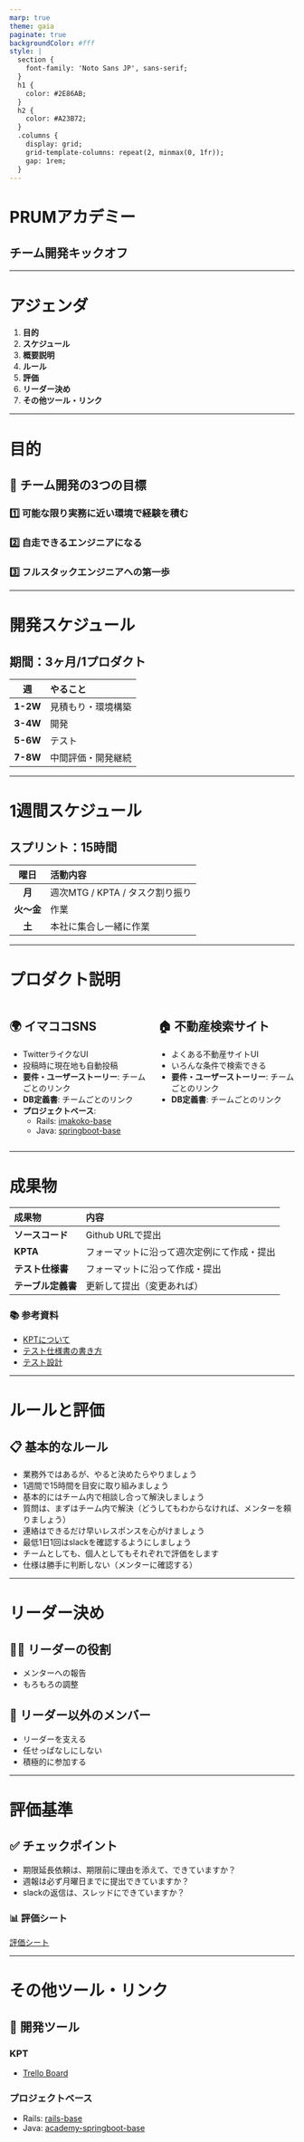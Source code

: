 ```yaml
---
marp: true
theme: gaia
paginate: true
backgroundColor: #fff
style: |
  section {
    font-family: 'Noto Sans JP', sans-serif;
  }
  h1 {
    color: #2E86AB;
  }
  h2 {
    color: #A23B72;
  }
  .columns {
    display: grid;
    grid-template-columns: repeat(2, minmax(0, 1fr));
    gap: 1rem;
  }
---
```


<!-- _class: lead -->

# PRUMアカデミー
## チーム開発キックオフ

---

# アジェンダ

1. **目的**
2. **スケジュール**
3. **概要説明**
4. **ルール**
5. **評価**
6. **リーダー決め**
7. **その他ツール・リンク**

---

# 目的

## 🎯 チーム開発の3つの目標

### 1️⃣ 可能な限り実務に近い環境で経験を積む
### 2️⃣ 自走できるエンジニアになる
### 3️⃣ フルスタックエンジニアへの第一歩

---

# 開発スケジュール

## 期間：3ヶ月/1プロダクト

| 週 | やること |
|:---:|:---|
| **1-2W** | 見積もり・環境構築 |
| **3-4W** | 開発 |
| **5-6W** | テスト |
| **7-8W** | 中間評価・開発継続 |

---

# 1週間スケジュール

## スプリント：15時間

| 曜日 | 活動内容 |
|:---:|:---|
| **月** | 週次MTG / KPTA / タスク割り振り |
| **火〜金** | 作業 |
| **土** | 本社に集合し一緒に作業 |

---

# プロダクト説明

<div class="columns">

<div>

## 🌍 イマココSNS

- TwitterライクなUI
- 投稿時に現在地も自動投稿
- **要件・ユーザーストーリー**: チームごとのリンク
- **DB定義書**: チームごとのリンク
- **プロジェクトベース**:
  - Rails: [imakoko-base](https://github.com/prum-jp/imakoko-base)
  - Java: [springboot-base](https://github.com/prum-jp/academy-springboot-base)

</div>

<div>

## 🏠 不動産検索サイト

- よくある不動産サイトUI
- いろんな条件で検索できる
- **要件・ユーザーストーリー**: チームごとのリンク
- **DB定義書**: チームごとのリンク

</div>

</div>

---

# 成果物

| 成果物 | 内容 |
|:---|:---|
| **ソースコード** | Github URLで提出 |
| **KPTA** | フォーマットに沿って週次定例にて作成・提出 |
| **テスト仕様書** | フォーマットに沿って作成・提出 |
| **テーブル定義書** | 更新して提出（変更あれば） |

### 📚 参考資料
- [KPTについて](https://service.shiftinc.jp/column/8223/)
- [テスト仕様書の書き方](https://service.valtes.co.jp/s-test/blog/testspecification_vol38/)
- [テスト設計](https://qiita.com/jun2014/items/cad7328978e709fe79f4)

---

# ルールと評価

## 📋 基本的なルール

- 業務外ではあるが、やると決めたらやりましょう
- 1週間で15時間を目安に取り組みましょう
- 基本的にはチーム内で相談し合って解決しましょう
- 質問は、まずはチーム内で解決（どうしてもわからなければ、メンターを頼りましょう）
- 連絡はできるだけ早いレスポンスを心がけましょう
- 最低1日1回はslackを確認するようにしましょう
- チームとしても、個人としてもそれぞれで評価をします
- 仕様は勝手に判断しない（メンターに確認する）

---

# リーダー決め

## 👨‍💼 リーダーの役割
- メンターへの報告
- もろもろの調整

## 👥 リーダー以外のメンバー
- リーダーを支える
- 任せっぱなしにしない
- 積極的に参加する

---

# 評価基準

## ✅ チェックポイント

- 期限延長依頼は、期限前に理由を添えて、できていますか？
- 週報は必ず月曜日までに提出できていますか？
- slackの返信は、スレッドにできていますか？

### 📊 評価シート
[評価シート](https://docs.google.com/spreadsheets/d/1tUJnC6bELIBAcIa5otKg433iJX7s6mvnOMQCigaCxkM/edit#gid=0)

---

# その他ツール・リンク

## 🔧 開発ツール

### KPT
- [Trello Board](https://trello.com/b/b6HiEUBQ/6thkpt)

### プロジェクトベース
- Rails: [rails-base](https://github.com/prum-jp/rails-base)
- Java: [academy-springboot-base](https://github.com/prum-jp/academy-springboot-base)